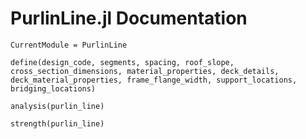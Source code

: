 # PurlinLine.jl Documentation

```@meta
CurrentModule = PurlinLine
```

```@docs
define(design_code, segments, spacing, roof_slope, cross_section_dimensions, material_properties, deck_details, deck_material_properties, frame_flange_width, support_locations, bridging_locations)
```

```@docs
analysis(purlin_line)
```

```@docs
strength(purlin_line)
```